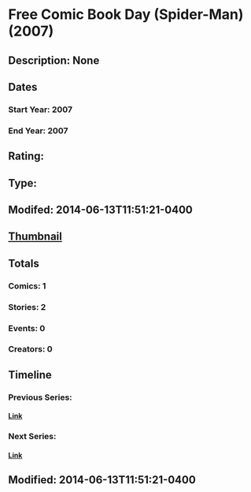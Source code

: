 # Free Comic Book Day (Spider-Man) (2007)
## Description: None
## Dates
### Start Year: 2007
### End Year: 2007
## Rating: 
## Type: 
## Modifed: 2014-06-13T11:51:21-0400
## [Thumbnail](http://i.annihil.us/u/prod/marvel/i/mg/9/80/4bb87fbe41815.jpg)
## Totals
### Comics: 1
### Stories: 2
### Events: 0
### Creators: 0
## Timeline
### Previous Series: 
#### [Link]()
### Next Series: 
#### [Link]()
## Modified: 2014-06-13T11:51:21-0400